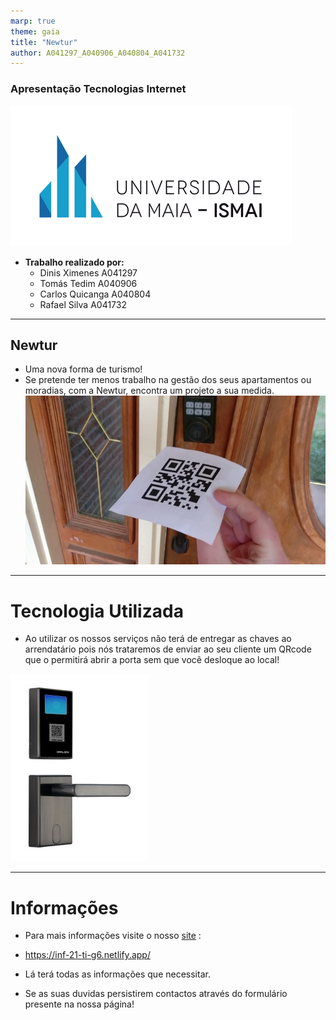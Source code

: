 ```yaml
---
marp: true
theme: gaia
title: "Newtur"
author: A041297_A040906_A040804_A041732
---
```


### Apresentação Tecnologias Internet

![ISMAI LOGO](images/ismai_logo_resized.png)

- **Trabalho realizado por:** 
    * Dinis Ximenes A041297
    * Tomás Tedim A040906
    * Carlos Quicanga A040804
    * Rafael Silva A041732

  
---
## Newtur

- Uma nova forma de turismo! 
- Se pretende ter menos trabalho na gestão dos seus apartamentos ou moradias, com a Newtur, encontra um projeto a sua medida.
![porta](images/qrcode_porta.jpeg)

---
# Tecnologia Utilizada

- Ao utilizar os nossos serviços não terá de entregar as chaves ao arrendatário pois nós trataremos de enviar ao seu cliente um QRcode que o permitirá abrir a porta sem que você desloque ao local!

![fechadura](images/Qr-Code-Door-Lock.jpg)

---
# Informações
- Para mais informações visite o nosso [site](https://inf-21-ti-g6.netlify.app/) :

- https://inf-21-ti-g6.netlify.app/

- Lá terá todas as informações que necessitar.
- Se as suas duvidas persistirem contactos através do formulário presente na nossa página!
